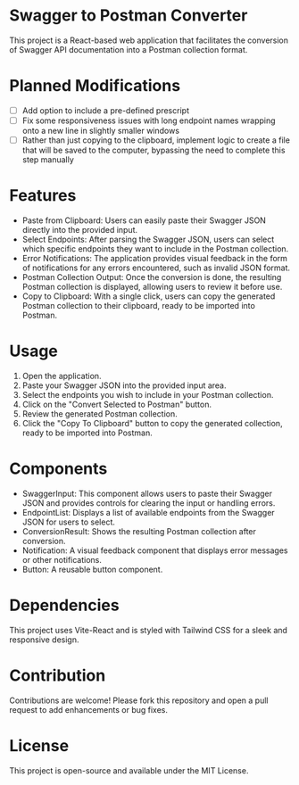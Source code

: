# Swagger to Postman Converter

This project is a React-based web application that facilitates the conversion of Swagger API documentation into a Postman collection format.

# Planned Modifications

- [ ] Add option to include a pre-defined prescript
- [ ] Fix some responsiveness issues with long endpoint names wrapping onto a new line in slightly smaller windows
- [ ] Rather than just copying to the clipboard, implement logic to create a file that will be saved to the computer, bypassing the need to complete this step manually

# Features

- Paste from Clipboard: Users can easily paste their Swagger JSON directly into the provided input.
- Select Endpoints: After parsing the Swagger JSON, users can select which specific endpoints they want to include in the Postman collection.
- Error Notifications: The application provides visual feedback in the form of notifications for any errors encountered, such as invalid JSON format.
- Postman Collection Output: Once the conversion is done, the resulting Postman collection is displayed, allowing users to review it before use.
- Copy to Clipboard: With a single click, users can copy the generated Postman collection to their clipboard, ready to be imported into Postman.

# Usage

1. Open the application.
1. Paste your Swagger JSON into the provided input area.
1. Select the endpoints you wish to include in your Postman collection.
1. Click on the "Convert Selected to Postman" button.
1. Review the generated Postman collection.
1. Click the "Copy To Clipboard" button to copy the generated collection, ready to be imported into Postman.

# Components

- SwaggerInput: This component allows users to paste their Swagger JSON and provides controls for clearing the input or handling errors.
- EndpointList: Displays a list of available endpoints from the Swagger JSON for users to select.
- ConversionResult: Shows the resulting Postman collection after conversion.
- Notification: A visual feedback component that displays error messages or other notifications.
- Button: A reusable button component.

# Dependencies

This project uses Vite-React and is styled with Tailwind CSS for a sleek and responsive design.

# Contribution

Contributions are welcome! Please fork this repository and open a pull request to add enhancements or bug fixes.

# License

This project is open-source and available under the MIT License.
